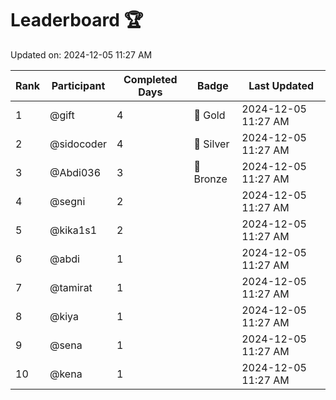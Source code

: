 # Leaderboard 🏆

Updated on: 2024-12-05 11:27 AM

| Rank | Participant       | Completed Days | Badge      | Last Updated         |
|------|-------------------|----------------|------------|----------------------|
| 1    | @gift             | 4              | 🏅 Gold     | 2024-12-05 11:27 AM |
| 2    | @sidocoder        | 4              | 🥈 Silver   | 2024-12-05 11:27 AM |
| 3    | @Abdi036          | 3              | 🥉 Bronze   | 2024-12-05 11:27 AM |
| 4    | @segni            | 2              |            | 2024-12-05 11:27 AM |
| 5    | @kika1s1          | 2              |            | 2024-12-05 11:27 AM |
| 6    | @abdi             | 1              |            | 2024-12-05 11:27 AM |
| 7    | @tamirat          | 1              |            | 2024-12-05 11:27 AM |
| 8    | @kiya             | 1              |            | 2024-12-05 11:27 AM |
| 9    | @sena             | 1              |            | 2024-12-05 11:27 AM |
| 10   | @kena             | 1              |            | 2024-12-05 11:27 AM |
